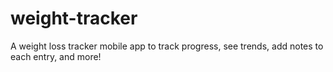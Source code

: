 # weight-tracker
A weight loss tracker mobile app to track progress, see trends, add notes to each entry, and more!
